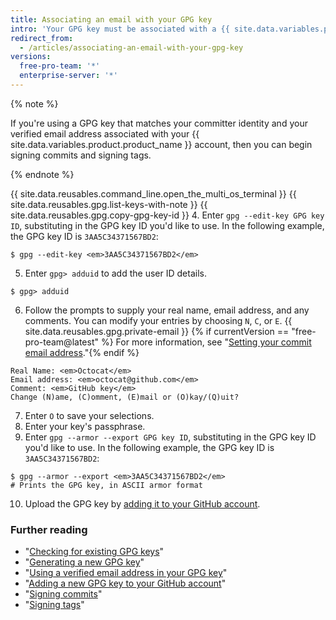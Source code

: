 ```yaml
---
title: Associating an email with your GPG key
intro: 'Your GPG key must be associated with a {{ site.data.variables.product.product_name }} verified email that matches your committer identity.'
redirect_from:
  - /articles/associating-an-email-with-your-gpg-key
versions:
  free-pro-team: '*'
  enterprise-server: '*'
---
```

{% note %}

If you're using a GPG key that matches your committer identity and your verified email address associated with your {{ site.data.variables.product.product_name }} account, then you can begin signing commits and signing tags.

{% endnote %}

{{ site.data.reusables.command_line.open_the_multi_os_terminal }}
{{ site.data.reusables.gpg.list-keys-with-note }}
{{ site.data.reusables.gpg.copy-gpg-key-id }}
4. Enter `gpg --edit-key GPG key ID`, substituting in the GPG key ID you'd like to use. In the following example, the GPG key ID is `3AA5C34371567BD2`:
  ```shell
  $ gpg --edit-key <em>3AA5C34371567BD2</em>
  ```
5. Enter `gpg> adduid` to add the user ID details.
  ```shell
  $ gpg> adduid
  ```
6. Follow the prompts to supply your real name, email address, and any comments. You can modify your entries by choosing `N`, `C`, or `E`. {{ site.data.reusables.gpg.private-email }} {% if currentVersion == "free-pro-team@latest" %} For more information, see "[Setting your commit email address](/articles/setting-your-commit-email-address)."{% endif %}
  ```shell
  Real Name: <em>Octocat</em>
  Email address: <em>octocat@github.com</em>
  Comment: <em>GitHub key</em>
  Change (N)ame, (C)omment, (E)mail or (O)kay/(Q)uit?
  ```
7. Enter `O` to save your selections.
8. Enter your key's passphrase.
9. Enter `gpg --armor --export GPG key ID`, substituting in the GPG key ID you'd like to use. In the following example, the GPG key ID is `3AA5C34371567BD2`:
  ```shell
  $ gpg --armor --export <em>3AA5C34371567BD2</em>
  # Prints the GPG key, in ASCII armor format
  ```
10. Upload the GPG key by [adding it to your GitHub account](/articles/adding-a-new-gpg-key-to-your-github-account).

### Further reading

- "[Checking for existing GPG keys](/articles/checking-for-existing-gpg-keys)"
- "[Generating a new GPG key](/articles/generating-a-new-gpg-key)"
- "[Using a verified email address in your GPG key](/articles/using-a-verified-email-address-in-your-gpg-key)"
- "[Adding a new GPG key to your GitHub account](/articles/adding-a-new-gpg-key-to-your-github-account)"
- "[Signing commits](/articles/signing-commits)"
- "[Signing tags](/articles/signing-tags)"
